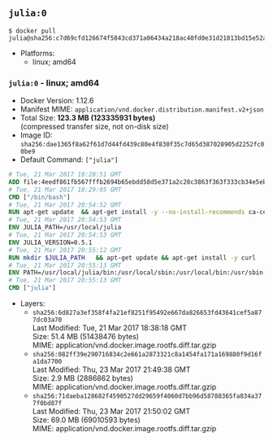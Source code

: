 ## `julia:0`

```console
$ docker pull julia@sha256:c7d69cfd126674f5843cd371a06434a218ac40fd0e31d21813bd15e52a0ce88f
```

-	Platforms:
	-	linux; amd64

### `julia:0` - linux; amd64

-	Docker Version: 1.12.6
-	Manifest MIME: `application/vnd.docker.distribution.manifest.v2+json`
-	Total Size: **123.3 MB (123335931 bytes)**  
	(compressed transfer size, not on-disk size)
-	Image ID: `sha256:dae1365f8a62f61d7d44fd439c80e4f830f35c7d65d387028905d2252fc00be9`
-	Default Command: `["julia"]`

```dockerfile
# Tue, 21 Mar 2017 18:28:51 GMT
ADD file:4eedf861fb567fffb2694b65ebdd58d5e371a2c28c3863f363f333cb34e5eb7b in / 
# Tue, 21 Mar 2017 18:29:05 GMT
CMD ["/bin/bash"]
# Tue, 21 Mar 2017 20:54:52 GMT
RUN apt-get update 	&& apt-get install -y --no-install-recommends ca-certificates 	&& rm -rf /var/lib/apt/lists/*
# Tue, 21 Mar 2017 20:54:53 GMT
ENV JULIA_PATH=/usr/local/julia
# Tue, 21 Mar 2017 20:54:53 GMT
ENV JULIA_VERSION=0.5.1
# Tue, 21 Mar 2017 20:55:12 GMT
RUN mkdir $JULIA_PATH 	&& apt-get update && apt-get install -y curl 	&& curl -sSL "https://julialang.s3.amazonaws.com/bin/linux/x64/${JULIA_VERSION%[.-]*}/julia-${JULIA_VERSION}-linux-x86_64.tar.gz" -o julia.tar.gz 	&& curl -sSL "https://julialang.s3.amazonaws.com/bin/linux/x64/${JULIA_VERSION%[.-]*}/julia-${JULIA_VERSION}-linux-x86_64.tar.gz.asc" -o julia.tar.gz.asc 	&& export GNUPGHOME="$(mktemp -d)" 	&& gpg --keyserver ha.pool.sks-keyservers.net --recv-keys 3673DF529D9049477F76B37566E3C7DC03D6E495 	&& gpg --batch --verify julia.tar.gz.asc julia.tar.gz 	&& rm -r "$GNUPGHOME" julia.tar.gz.asc 	&& tar -xzf julia.tar.gz -C $JULIA_PATH --strip-components 1 	&& rm -rf /var/lib/apt/lists/* julia.tar.gz*
# Tue, 21 Mar 2017 20:55:13 GMT
ENV PATH=/usr/local/julia/bin:/usr/local/sbin:/usr/local/bin:/usr/sbin:/usr/bin:/sbin:/bin
# Tue, 21 Mar 2017 20:55:13 GMT
CMD ["julia"]
```

-	Layers:
	-	`sha256:6d827a3ef358f4fa21ef8251f95492e667da826653fd43641cef5a877dc03a70`  
		Last Modified: Tue, 21 Mar 2017 18:38:18 GMT  
		Size: 51.4 MB (51438476 bytes)  
		MIME: application/vnd.docker.image.rootfs.diff.tar.gzip
	-	`sha256:082ff39e290716834c2e661a2873321c8a1454fa171a169880f9d16fa1da7700`  
		Last Modified: Thu, 23 Mar 2017 21:49:38 GMT  
		Size: 2.9 MB (2886862 bytes)  
		MIME: application/vnd.docker.image.rootfs.diff.tar.gzip
	-	`sha256:71daeba128682f4590527dd29659f4060d7bb96d58788365fa834a377f0bd87f`  
		Last Modified: Thu, 23 Mar 2017 21:50:02 GMT  
		Size: 69.0 MB (69010593 bytes)  
		MIME: application/vnd.docker.image.rootfs.diff.tar.gzip
